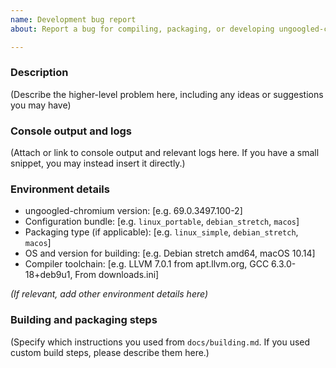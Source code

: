 ```yaml
---
name: Development bug report
about: Report a bug for compiling, packaging, or developing ungoogled-chromium

---
```


### Description

(Describe the higher-level problem here, including any ideas or suggestions you may have)

### Console output and logs

(Attach or link to console output and relevant logs here. If you have a small snippet, you may instead insert it directly.)

### Environment details

* ungoogled-chromium version: [e.g. 69.0.3497.100-2]
* Configuration bundle: [e.g. `linux_portable`, `debian_stretch`, `macos`]
* Packaging type (if applicable): [e.g. `linux_simple`, `debian_stretch`, `macos`]
* OS and version for building: [e.g. Debian stretch amd64, macOS 10.14]
* Compiler toolchain: [e.g. LLVM 7.0.1 from apt.llvm.org, GCC 6.3.0-18+deb9u1, From downloads.ini]

*(If relevant, add other environment details here)*

### Building and packaging steps

(Specify which instructions you used from `docs/building.md`. If you used custom build steps, please describe them here.)
